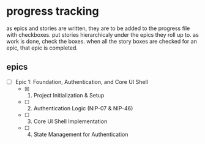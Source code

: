 # progress tracking

as epics and stories are written, they are to be added to the progress file with checkboxes. put stories hierarchicaly under the epics they roll up to. as work is done, check the boxes. when all the story boxes are checked for an epic, that epic is completed.

## epics

- [ ] Epic 1: Foundation, Authentication, and Core UI Shell
  - [x] 1. Project Initialization & Setup
  - [ ] 2. Authentication Logic (NIP-07 & NIP-46)
  - [ ] 3. Core UI Shell Implementation
  - [ ] 4. State Management for Authentication
